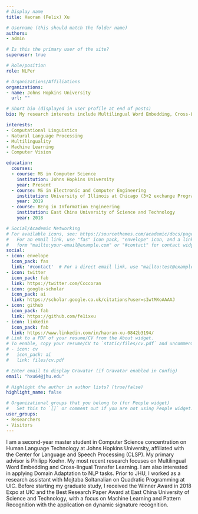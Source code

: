 ```yaml
---
# Display name
title: Haoran (Felix) Xu

# Username (this should match the folder name)
authors:
- admin

# Is this the primary user of the site?
superuser: true

# Role/position
role: NLPer

# Organizations/Affiliations
organizations:
- name: Johns Hopkins University
  url: ""

# Short bio (displayed in user profile at end of posts)
bio: My research interests include Multilingual Word Embedding, Cross-Lingual Transfer Learning, Machine Translation and Domain Adaptation.

interests:
- Computational Linguistics
- Natural Language Processing
- Multilinguality
- Machine Learning
- Computer Vision

education:
  courses:
  - course: MS in Computer Science
    institution: Johns Hopkins University
    year: Present
  - course: MS in Electronic and Computer Engineering
    institution: University of Illinois at Chicago (3+2 exchange Program)
    year: 2019
  - course: BEng in Information Engineering
    institution: East China University of Science and Technology 
    year: 2018

# Social/Academic Networking
# For available icons, see: https://sourcethemes.com/academic/docs/page-builder/#icons
#   For an email link, use "fas" icon pack, "envelope" icon, and a link in the
#   form "mailto:your-email@example.com" or "#contact" for contact widget.
social:
- icon: envelope
  icon_pack: fas
  link: '#contact'  # For a direct email link, use "mailto:test@example.org".
- icon: twitter
  icon_pack: fab
  link: https://twitter.com/Ccccoran
- icon: google-scholar
  icon_pack: ai
  link: https://scholar.google.co.uk/citations?user=sIwtMXoAAAAJ
- icon: github
  icon_pack: fab
  link: https://github.com/fe1ixxu
- icon: linkedin
  icon_pack: fab
  link: https://www.linkedin.com/in/haoran-xu-0842b3194/
# Link to a PDF of your resume/CV from the About widget.
# To enable, copy your resume/CV to `static/files/cv.pdf` and uncomment the lines below.
# - icon: cv
#   icon_pack: ai
#   link: files/cv.pdf

# Enter email to display Gravatar (if Gravatar enabled in Config)
email: "hxu64@jhu.edu"

# Highlight the author in author lists? (true/false)
highlight_name: false

# Organizational groups that you belong to (for People widget)
#   Set this to `[]` or comment out if you are not using People widget.
user_groups:
- Researchers
- Visitors
---
```


I am a second-year master student in Computer Science concentration on Human Language Technology at Johns Hopkins University, affiliated with the Center for Language and Speech Processing (CLSP). My primary advisor is Philipp Koehn. My most recent research focuses on Multilingual Word Embedding and Cross-lingual Transfer Learning. I am also interested in applying Domain Adaptation to NLP tasks. Prior to JHU, I worked as a research assistant with Mojtaba Soltanalian on Quadratic Programming at UIC. Before starting my graduate study, I received the Winner Award in 2018 Expo at UIC and the Best Research Paper Award at East China University of Science and Technology, with a focus on Machine Learning and Pattern Recognition with the application on dynamic signature recognition. 
